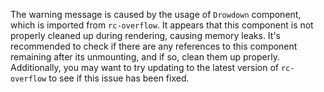The warning message is caused by the usage of `Drowdown` component, which is imported from `rc-overflow`. It appears that this component is not properly cleaned up during rendering, causing memory leaks. It's recommended to check if there are any references to this component remaining after its unmounting, and if so, clean them up properly. Additionally, you may want to try updating to the latest version of `rc-overflow` to see if this issue has been fixed.
